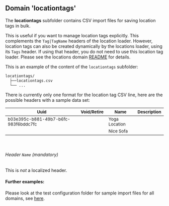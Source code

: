 ## Domain 'locationtags'
The **locationtags** subfolder contains CSV import files for saving location tags in bulk.

This is useful if you want to manage location tags explicitly. This complements the
`Tag|TagName` headers of the location loader. However, location tags can also be created
dynamically by the locations loader, using its `Tags` header. If using that header,
you do not need to use this location tag loader. Please see the
locations domain [README](./loc.md) for details.

This is an example of the content of the `locationtags` subfolder:
```bash
locationtags/
  ├──locationtags.csv
  └── ...
```
There is currently only one format for the location tag CSV line,
here are the possible headers with a sample data set:

| <sub>Uuid                                </sub> | <sub>Void/Retire</sub> | <sub>Name       </sub> | <sub>Description</sub> |
|--------------------------------------|-------------|--------------------------|-------------|
| <sub>b03e395c-b881-49b7-b6fc-983f6bddc7fc</sub> | <sub>           </sub> | <sub>Yoga Location</sub> | <sub>           </sub> |
| <sub>                                    </sub> | <sub>           </sub> | <sub>Nice Sofa    </sub> | <sub>           </sub> |

<br/>

###### Header `Name` *(mandatory)*
This is _not_ a localized header.

#### Further examples:
Please look at the test configuration folder for sample import files for all domains, see
[here](../api/src/test/resources/testAppDataDir/configuration).
